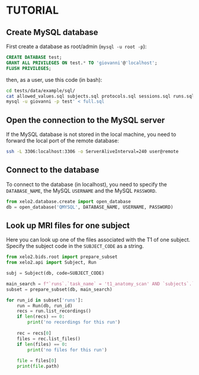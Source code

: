 # TUTORIAL

## Create MySQL database
First create a database as root/admin (`mysql -u root -p`):

```SQL
CREATE DATABASE test;
GRANT ALL PRIVILEGES ON test.* TO 'giovanni'@'localhost';
FLUSH PRIVILEGES;
```

then, as a user, use this code (in bash):

```bash
cd tests/data/example/sql/
cat allowed_values.sql subjects.sql protocols.sql sessions.sql runs.sql channels.sql electrodes.sql recordings.sql files.sql extra_sessions.sql extra_runs.sql extra_recordings.sql > full.sql
mysql -u giovanni -p test' < full.sql
```

## Open the connection to the MySQL server

If the MySQL database is not stored in the local machine, you need to forward the local port of the remote database:

```bash
ssh -L 3306:localhost:3306 -o ServerAliveInterval=240 user@remote
```

## Connect to the database
To connect to the database (in localhost), you need to specify the `DATABASE_NAME`, the MySQL `USERNAME` and the MySQL `PASSWORD`.

```python
from xelo2.database.create import open_database
db = open_database('QMYSQL', DATABASE_NAME, USERNAME, PASSWORD)
```

## Look up MRI files for one subject
Here you can look up one of the files associated with the T1 of one subject. 
Specify the subject code in the `SUBJECT_CODE` as a string.

```python
from xelo2.bids.root import prepare_subset
from xelo2.api import Subject, Run

subj = Subject(db, code=SUBJECT_CODE)

main_search = f"`runs`.`task_name` = 't1_anatomy_scan' AND `subjects`.`id` = {subj.id}"
subset = prepare_subset(db, main_search)

for run_id in subset['runs']:
    run = Run(db, run_id)
    recs = run.list_recordings()
    if len(recs) == 0:
        print('no recordings for this run')
        
    rec = recs[0]
    files = rec.list_files()
    if len(files) == 0:
        print('no files for this run')
    
    file = files[0]
    print(file.path)
```
